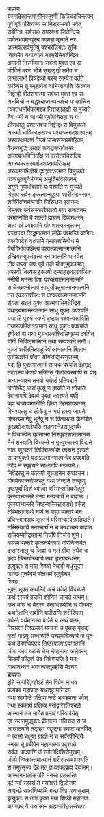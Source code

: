 ब्राह्मणः  
यस्मादेकान्तमासीनस्तूष्णीं किञ्चिदचिन्तयन्  
पूर्वं पूर्वं परित्यज्य स निरारम्भको भवेत्  
सर्वमित्रः सर्वसहः समरक्तो जितेन्द्रियः  
व्यपेतभयमन्युश्च कामहा मुच्यते नरः  
आत्मवत्सर्वभूतेषु यश्चरेन्नियतः शुचिः  
नित्यमेव यथान्यायं यश्चरेन्नियतेन्द्रियः  
अमानी निरभीमानः सर्वतो मुक्त एव सः  
जीवितं मरणं चोभे सुखदुःखे तथैव च  
लाभालाभौ प्रियद्वेष्यौ यस्य साम्येन वर्तते  
कञ्चिन्न तु स्पृहायेत नाभिजानाति किञ्चन  
निर्द्वन्द्वो वीतरागात्मा सर्वथा मुक्त एव सः  
अनमित्रो न बद्धश्चाप्यनपत्यश्च यः क्वचित्  
त्यक्तधर्मार्थकामश्च निराकाङ्क्षी स मुच्यते  
नैव धर्मी न चाधर्मी पूर्वोपचितहा च यः  
क्षीणधातुः प्रशान्तश्च निर्द्वन्द्वः स विमुच्यते  
अकर्मा चाविकाङ्क्षश्च पश्यञ्जगदशाश्वतम्  
अस्वस्थमवशं नित्यं जन्मसंसारमोहितम्  
वैराग्यबुद्धिः सततं तावद्दोषव्यपेक्षकः  
आत्मबन्धविनिर्मोक्षं स करोत्यचिरादिव  
अगन्धमरसस्पर्शमशब्दमपरिग्रहम्  
अरूपमनभिज्ञेयं दृष्ट्वाऽऽत्मानं विमुच्यते  
पञ्चभूतगुणैर्भग्नम् अमूर्तिमविलेपनम्  
अगुणं गुणभोक्तारं यः पश्यति स मुच्यते  
विहाय सर्वसङ्कल्पान्बुद्ध्या शारीरमानसान्  
शनैर्निर्वाणमाप्नोति निरिन्धन इवानलः  
विमुक्तः सर्वसंस्कारैस्ततो ब्रह्म सनातनम्  
परमाप्नोति वै शान्तो ह्यचलं दिव्यमक्षरम्  
अतः परं प्रवक्ष्यामि योगशास्त्रमनुत्तमम्  
यज्ज्ञात्वा सिद्धमात्मानं लोके पश्यन्ति योगिनः  
तस्योपदेशं वक्ष्यामि यथावत्तन्निबोध मे  
यैर्योगैर्भावयन्नित्यं पश्यत्यात्मानमात्मनि  
इन्द्रियाण्युपसंहृत्य मन आत्मनि धारयेत्  
तीव्रं तप्त्वा तपः पूर्वं ततो योक्तुमुपक्रमेत्  
तपस्वी नित्यसङ्कल्पो दम्भाहङ्कारवर्जितः  
मनीषी मनसा विप्रः पश्यत्यात्मानमात्मनि  
स चेच्छक्नोत्ययं साधुर्योक्तुमात्मानमात्मनि  
तत एकान्तशीलः स पश्यत्यात्मानमात्मनि  
संयतः सततं युक्त आत्मवान्नियतेन्द्रियः  
यथाऽयमात्मन्यात्मानं साधु युक्तः प्रपश्यति  
यथा हि पुरुषं स्वप्ने दृष्ट्वा पश्यत्यसाविति  
तथारूपमिवाऽऽत्मानं साधु युक्तः प्रपश्यति  
इषीकां वा यथा मुञ्जात्कश्चिन्निष्कृष्य दर्शयेत्  
योगी निविष्टमात्मानं तथा सम्पश्यते तनौ॥  
मुञ्जं शरीरमित्याहुरिषीकामात्मनि श्रिताम्  
एतन्निदर्शनं प्रोक्तं योगविद्भिरनुत्तमम्  
यदा हि युक्तमात्मानं सम्यक् पश्यति देहभृत्  
तदाऽस्य केशवे भक्तिस् त्रैलोक्यस्यापि यः प्रभुः  
अन्यान्याश्च तनवो यथेष्टं प्रतिपद्यते  
विनिर्भिद्य जरां मृत्युं न हृष्यति न शोचति  
देवानामपि देवत्वं युक्तः कारयते वशी  
ब्रह्म चाव्ययमाप्नोति हित्वा देहमशाश्वतम्  
विनश्यत्सु च लोकेषु न भयं तस्य जायते  
क्लिश्यमानेषु भूतेषु न स क्लिश्यति केनचित्  
दुःखशोकमलैर्घोरैः सङ्गस्नेहसमुद्भवैः  
न विचाल्येत युक्तात्मा निस्पृहश्शान्तमानसः  
नैनं शस्त्राणि विध्यन्ते न मृत्युश्चास्य विद्यते  
नातः सुखतरं किञ्चिल्लोके क्वचन दृश्यते  
सम्यग्युक्तो यदाऽऽत्मानमात्मन्येव प्रपश्यति  
तदैव न स्पृहयते साक्षादपि मरुत्पतेः॥  
निर्वेदस्तु न कर्तव्यो युञ्जानेन कथञ्चन।   
योगमेकान्तशीलस्तु यथा विन्दति तच्छृणु  
दृष्टपूर्वां दिशं ध्यात्वा यस्मिन्सन्निवसेत्पुरे  
पुरस्याभ्यन्तरे तस्य मनश्चार्यं न बाह्यतः॥  
पुरस्याभ्यन्तरे तिष्ठन्यस्मिन्नावसथे वसेत्  
तस्मिन्नावसथे चार्यं न बाह्याभ्यन्तरे मनः  
प्रचिन्त्यावसथं कृत्स्नं यस्मिन्कायेऽवतिष्ठते।  
तस्मिन्काये मनश्चार्यं न च कथञ्चन बाह्यतः  
सन्नियम्येन्द्रियग्रामं निर्घोषे निर्जने शुभे।  
कायमभ्यन्तरे कृत्स्नमेकाग्रः परिचिन्तयेत्  
दन्तांस्तालु च जिह्वां च गलं ग्रीवां तथैव च  
हृदयं चिन्तयेच्चापि तथा हृदयबन्धनम्  
इत्युक्तः स मया शिष्यो मेधावी मधुसूदन  
पप्रच्छ पुनरेवेमं मोक्षधर्मं सुदुर्वचम्  
शिष्यः  
भुक्तं भुक्त कथमिदं अन्नं कोष्ठे विपच्यते  
कथं रसत्वं व्रजति शोणितं जायते कथम्॥  
कथं मांसं च मेदश्च स्नाय्वस्थीनि च पोषयेत्  
कथमेतानि सर्वाणि शरीराणि शरीरिणाम्  
वर्धन्ते वर्धमानस्य वर्धते च कथं बलम्  
निरासनं निष्कसनं मलानां च पृथक् पृथक्  
कुतो वाऽयुः प्रश्वसिति उच्छ्वसित्यपि वा पुनः  
कथं देहमधिष्ठाय तिष्ठत्यात्माऽयमात्मनि  
जीवः कायं वहति चेच् चेष्टमानः कलेवरम्  
किंवर्णं कीदृशं चैव निवेशयति वै मनः  
याथातथ्येन भगवन्वक्तुमर्हसि मेऽनघ  
ब्राह्मणः  
इति सम्परिपृष्टोऽहं तेन विप्रेण माधव  
प्रत्यब्रवं महाप्राज्ञ यथाश्रुतमरिन्दम  
यथा श्वगोष्ठे प्रक्षिप्य नष्टे भाण्डमना भवेत्  
तथा स्वकायं प्रक्षिप्य मनोद्वारैरनिश्चलैः  
आत्मानं तत्र मार्गेत प्रमादं परिवर्जयेत्  
एवं सततमुद्युक्तः प्रीतात्मा नचिरात् स च  
आसादयति तद्ब्रह्म यद्दृष्ट्वा स्यात्प्रधानवित्  
न त्वसौ चक्षुषा ग्राह्यो न च सर्वैरपीन्द्रियैः  
मनसा तु प्रदीपेन महानात्मा प्रदृश्यते  
सर्वतः पादपाणिं तं सर्वतोक्षिशिरोमुखम्।  
जीवो निष्क्रान्तमात्मानं शरीरात्सम्प्रपश्यति  
स तमुत्सृज्य देहं तत् प्रध्यायद्ब्रह्म केवलम्।  
आत्मानमालोकयति मनसा प्रहसन्निव  
इदं सर्वं रहस्यं ते मयाोक्तं द्विजोत्तम  
आपृच्छे साधयिष्यामि गच्छ विप्र यथासुखम्  
इत्युक्तः स तदा कृष्ण मया शिष्यो महातपाः  
अगच्छद् वै यथाकामं ब्राह्मणश्छिन्नसंशयः  
